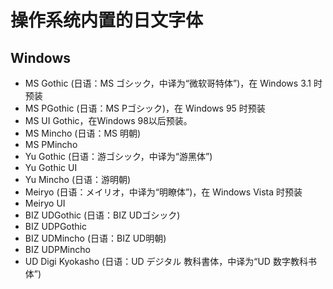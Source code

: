 # 操作系统内置的日文字体

## Windows

- MS Gothic (日语：MS ゴシック，中译为“微软哥特体”)，在 Windows 3.1 时预装
- MS PGothic (日语：MS Pゴシック)，在 Windows 95 时预装
- MS UI Gothic，在Windows 98以后预装。
- MS Mincho (日语：MS 明朝)
- MS PMincho
- Yu Gothic (日语：游ゴシック，中译为“游黑体”)
- Yu Gothic UI
- Yu Mincho (日语：游明朝)
- Meiryo (日语：メイリオ，中译为“明瞭体”)，在 Windows Vista 时预装
- Meiryo UI
- BIZ UDGothic (日语：BIZ UDゴシック)
- BIZ UDPGothic
- BIZ UDMincho (日语：BIZ UD明朝)
- BIZ UDPMincho
- UD Digi Kyokasho (日语：UD デジタル 教科書体，中译为“UD 数字教科书体”)


